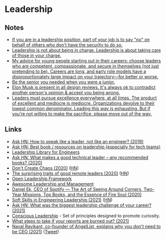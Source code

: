 # Leadership

## Notes

- [If you are in a leadership position, part of your job is to say "no" on behalf of others who don't have the security to do so.](https://twitter.com/rakyll/status/1369502879023726596)
- [Leadership is not about being in charge. Leadership is about taking care of those in your charge.](https://twitter.com/simonsinek/status/1372249895894183942)
- [My advice for young people starting out in their careers: choose leaders who are competent, compassionate, and secure in themselves (not just pretending to be). Careers are long, and early role models have a disproportionately large impact on your trajectory—for better or worse.](https://twitter.com/jenistyping/status/1385393700855943170)
- [Be the senior you needed when you were a junior.](https://twitter.com/decodeVeronika/status/1451394626984759312)
- [Elon Musk is present in all design reviews. It's always ok to contradict another person's opinion & accept you being wrong.](https://youtu.be/hTOtAniwC18?t=1298)
- [Leaders must pursue excellence everywhere, at all times. The product of excellent and mediocre is mediocre. Organizations devolve to their lowest common denominator. Leading this way is exhausting. But if you’re not willing to make the sacrifice, please move out of the way.](https://twitter.com/laserlikemike/status/1458857100298403844)

## Links

- [Ask HN: How to speak like a leader, not like an engineer? (2019)](https://news.ycombinator.com/item?id=19349676)
- [Ask HN: Best book / resources on leadership (especially for tech teams)](https://news.ycombinator.com/item?id=21712194)
- [Leadership Library for Engineers](https://leadership-library.dev/The-Leadership-Library-for-Engineers-c3a6bf9482a74fffa5b8c0e85ea5014a)
- [Ask HN: What makes a good technical leader – any recommended books? (2020)](https://news.ycombinator.com/item?id=23759547)
- [Don't Create Chaos (2020)](https://staysaasy.com/management/2020/07/07/dont-create-chaos.html) ([HN](https://news.ycombinator.com/item?id=23906172))
- [The surprising traits of good remote leaders (2020)](https://www.bbc.com/worklife/article/20200827-why-in-person-leaders-may-not-be-the-best-virtual-ones) ([HN](https://news.ycombinator.com/item?id=24431169))
- [Open Leadership Framework](https://github.com/mozilla/open-leadership-framework)
- [Awesome Leadership and Management](https://github.com/LappleApple/awesome-leading-and-managing)
- [Daniel Ek, CEO of Spotify — The Art of Seeing Around Corners, Two-Year Missions, Top Books, and the Essence of Fire Soul (2020)](https://overcast.fm/+KebsaWsl0)
- [Soft Skills in Engineering Leadership (2021)](https://codingsans.com/blog/leadership-soft-skills) ([HN](https://news.ycombinator.com/item?id=26165282))
- [Ask HN: What was the biggest leadership challenge of your career? (2021)](https://news.ycombinator.com/item?id=26847816)
- [Conscious Leadership](https://themanagershandbook.com/consciousness/the-line) - Set of principles designed to promote curiosity.
- [What steps to take if your reports are burned out? (2021)](https://twitter.com/EricaJoy/status/1453047253199818754)
- [Naval Ravikant, co-founder of AngelList, explains why you don't need to be CEO (2021)](https://www.youtube.com/watch?v=WJuQLzr6PJQ) ([Tweet](https://twitter.com/mattmochary/status/1453503022064029703))
